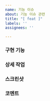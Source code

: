```yaml
---
name: 기능 이슈
about: 기능 이슈 관련
title: "[ feat ]"
labels: ''
assignees: ''

---
```


### 구현 기능


### 상세 작업


### 스크린샷


### 코멘트
